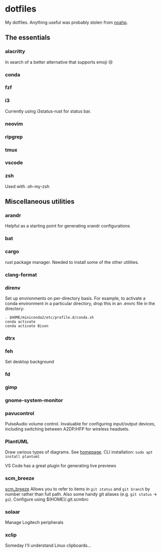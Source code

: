 # dotfiles

My dotfiles. Anything useful was probably stolen from [noahp](https://github.com/noahp/dotfiles/).

## The essentials

### alacritty

In search of a better alternative that supports emoji 😢

### conda

### fzf

### i3

Currently using i3status-rust for status bar.

### neovim

### ripgrep

### tmux

### vscode

### zsh

Used with .oh-my-zsh

## Miscellaneous utilities

### arandr

Helpful as a starting point for generating xrandr configurations

### bat

### cargo

rust package manager. Needed to install some of the other utilities.

### clang-format

### direnv

Set up environments on per-directory basis. For example, to activate a conda environment in a
particular directory, drop this in an .envrc file in the directory:
```
. $HOME/miniconda2/etc/profile.d/conda.sh
conda activate
conda activate Bison
```

### dtrx

### feh

Set desktop background

### fd

### gimp

### gnome-system-monitor

### pavucontrol

PulseAudio volume control. Invaluable for configuring input/output devices, including switching
between A2DP/HFP for wireless headsets.

### PlantUML

Draw various types of diagrams. See [homepage](https://plantuml.com/).
CLI installation: `sudo apt install plantuml`

VS Code has a great plugin for generating live previews

### scm\_breeze

[scm\_breeze](https://github.com/scmbreeze/scm_breeze)
Allows you to refer to items in `git status` and `git branch` by number rather than full path.
Also some handy git aliases (e.g. `git status` -> `gs`).
Configure using $(HOME)/.git.scmbrc

### solaar

Manage Logitech peripherals

### xclip

Someday I'll understand Linux clipboards...